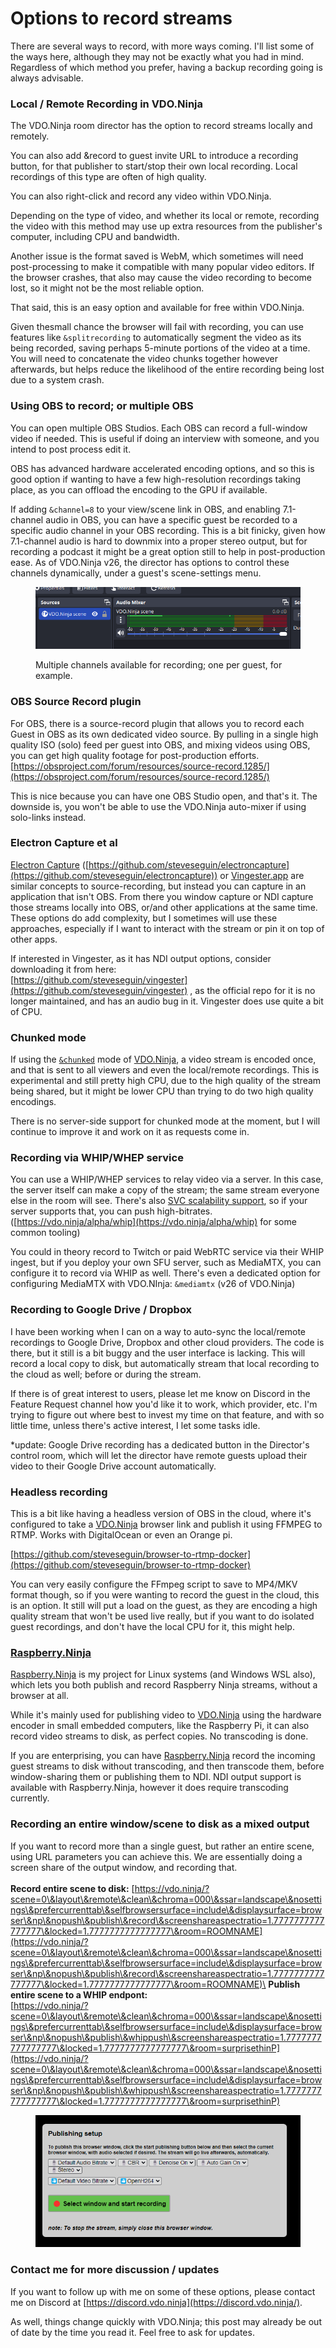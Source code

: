 # Options to record streams

There are several ways to record, with more ways coming. I'll list some of the ways here, although they may not be exactly what you had in mind. Regardless of which method you prefer, having a backup recording going is always advisable.

### Local / Remote Recording in VDO.Ninja

The VDO.Ninja room director has the option to record streams locally and remotely.

You can also add \&record to guest invite URL to introduce a recording button, for that publisher to start/stop their own local recording. Local recordings of this type are often of high quality.

You can also right-click and record any video within VDO.Ninja.

Depending on the type of video, and whether its local or remote, recording the video with this method may use up extra resources from the publisher's computer, including CPU and bandwidth.

Another issue is the format saved is WebM, which sometimes will need post-processing to make it compatible with many popular video editors. If the browser crashes, that also may cause the video recording to become lost, so it might not be the most reliable option.

That said, this is an easy option and available for free within VDO.Ninja.

Given thesmall chance the browser will fail with recording, you can use features like `&splitrecording` to automatically segment the video as its being recorded, saving perhaps 5-minute portions of the video at a time. You will need to concatenate the video chunks together however afterwards, but helps reduce the likelihood of the entire recording being lost due to a system crash.

### Using OBS to record; or multiple OBS

You can open multiple OBS Studios. Each OBS can record a full-window video if needed. This is useful if doing an interview with someone, and you intend to post process edit it.

OBS has advanced hardware accelerated encoding options, and so this is good option if wanting to have a few high-resolution recordings taking place, as you can offload the encoding to the GPU if available.

If adding `&channel=8` to your view/scene link in OBS, and enabling 7.1-channel audio in OBS, you can have a specific guest be recorded to a specific audio channel in your OBS recording. This is a bit finicky, given how 7.1-channel audio is hard to downmix into a proper stereo output, but for recording a podcast it might be a great option still to help in post-production ease. As of VDO.Ninja v26, the director has options to control these channels dynamically, under a guest's scene-settings menu.

<figure><img src="../.gitbook/assets/image (245).png" alt=""><figcaption><p>Multiple channels available for recording; one per guest, for example.</p></figcaption></figure>

### OBS Source Record plugin

For OBS, there is a source-record plugin that allows you to record each Guest in OBS as its own dedicated video source. By pulling in a single high quality ISO (solo) feed per guest into OBS, and mixing videos using OBS, you can get high quality footage for post-production efforts. [https://obsproject.com/forum/resources/source-record.1285/](https://obsproject.com/forum/resources/source-record.1285/)

This is nice because you can have one OBS Studio open, and that's it. The downside is, you won't be able to use the VDO.Ninja auto-mixer if using solo-links instead.

### Electron Capture et al

[Electron Capture](../steves-helper-apps/electron-capture.md) ([https://github.com/steveseguin/electroncapture](https://github.com/steveseguin/electroncapture)) or [Vingester.app](https://vingester.app/) are similar concepts to source-recording, but instead you can capture in an application that isn't OBS. From there you window capture or NDI capture those streams locally into OBS, or/and other applications at the same time. These options do add complexity, but I sometimes will use these approaches, especially if I want to interact with the stream or pin it on top of other apps.

If interested in Vingester, as it has NDI output options, consider downloading it from here:\
[https://github.com/steveseguin/vingester](https://github.com/steveseguin/vingester) , as the official repo for it is no longer maintained, and has an audio bug in it. Vingester does use quite a bit of CPU.

### Chunked mode

If using the [`&chunked`](../newly-added-parameters/and-chunked.md) mode of [VDO.Ninja](https://vdo.ninja/), a video stream is encoded once, and that is sent to all viewers and even the local/remote recordings. This is experimental and still pretty high CPU, due to the high quality of the stream being shared, but it might be lower CPU than trying to do two high quality encodings.

There is no server-side support for chunked mode at the moment, but I will continue to improve it and work on it as requests come in.

### Recording via WHIP/WHEP service

You can use a WHIP/WHEP services to relay video via a server. In this case, the server itself can make a copy of the stream; the same stream everyone else in the room will see. There's also [SVC scalability support](../advanced-settings/whip-parameters/and-svc.md), so if your server supports that, you can push high-bitrates. ([https://vdo.ninja/alpha/whip](https://vdo.ninja/alpha/whip) for some common tooling)

You could in theory record to Twitch or paid WebRTC service via their WHIP ingest, but if you deploy your own SFU server, such as MediaMTX, you can configure it to record via WHIP as well. There's even a dedicated option for configuring MediaMTX with VDO.NInja: `&mediamtx` (v26 of VDO.Ninja)

### Recording to Google Drive / Dropbox

I have been working when I can on a way to auto-sync the local/remote recordings to Google Drive, Dropbox and other cloud providers. The code is there, but it still is a bit buggy and the user interface is lacking. This will record a local copy to disk, but automatically stream that local recording to the cloud as well; before or during the stream.

If there is of great interest to users, please let me know on Discord in the Feature Request channel how you'd like it to work, which provider, etc. I'm trying to figure out where best to invest my time on that feature, and with so little time, unless there's active interest, I let some tasks idle.

\*update: Google Drive recording has a dedicated button in the Director's control room, which will let the director have remote guests upload their video to their Google Drive account automatically.

### Headless recording

This is a bit like having a headless version of OBS in the cloud, where it's configured to take a [VDO.Ninja](https://vdo.ninja/) browser link and publish it using FFMPEG to RTMP. Works with DigitalOcean or even an Orange pi.

[https://github.com/steveseguin/browser-to-rtmp-docker](https://github.com/steveseguin/browser-to-rtmp-docker)

You can very easily configure the FFmpeg script to save to MP4/MKV format though, so if you were wanting to record the guest in the cloud, this is an option. It still will put a load on the guest, as they are encoding a high quality stream that won't be used live really, but if you want to do isolated guest recordings, and don't have the local CPU for it, this might help.

### [Raspberry.Ninja](options-to-record-streams.md#raspberry.ninja)

[Raspberry.Ninja](https://raspberry.ninja/) is my project for Linux systems (and Windows WSL also), which lets you both publish and record Raspberry Ninja streams, without a browser at all.

While it's mainly used for publishing video to [VDO.Ninja](https://vdo.ninja/) using the hardware encoder in small embedded computers, like the Raspberry Pi, it can also record video streams to disk, as perfect copies. No transcoding is done.

If you are enterprising, you can have [Raspberry.Ninja](https://raspberry.ninja/) record the incoming guest streams to disk without transcoding, and then transcode them, before window-sharing them or publishing them to NDI. NDI output support is available with Raspberry.Ninja, however it does require transcoding currently.&#x20;

### Recording an entire window/scene to disk as a mixed output

If you want to record more than a single guest, but rather an entire scene, using URL parameters you can achieve this. We are essentially doing a screen share of the output window, and recording that.\
\
**Record entire scene to disk:** [https://vdo.ninja/?scene=0\&layout\&remote\&clean\&chroma=000\&ssar=landscape\&nosettings\&prefercurrenttab\&selfbrowsersurface=include\&displaysurface=browser\&np\&nopush\&publish\&record\&screenshareaspectratio=1.7777777777777777\&locked=1.7777777777777777\&room=ROOMNAME](https://vdo.ninja/?scene=0\&layout\&remote\&clean\&chroma=000\&ssar=landscape\&nosettings\&prefercurrenttab\&selfbrowsersurface=include\&displaysurface=browser\&np\&nopush\&publish\&record\&screenshareaspectratio=1.7777777777777777\&locked=1.7777777777777777\&room=ROOMNAME)\
**Publish entire scene to a WHIP endpont:**\
[https://vdo.ninja/?scene=0\&layout\&remote\&clean\&chroma=000\&ssar=landscape\&nosettings\&prefercurrenttab\&selfbrowsersurface=include\&displaysurface=browser\&np\&nopush\&publish\&whippush\&screenshareaspectratio=1.7777777777777777\&locked=1.7777777777777777\&room=surprisethinP](https://vdo.ninja/?scene=0\&layout\&remote\&clean\&chroma=000\&ssar=landscape\&nosettings\&prefercurrenttab\&selfbrowsersurface=include\&displaysurface=browser\&np\&nopush\&publish\&whippush\&screenshareaspectratio=1.7777777777777777\&locked=1.7777777777777777\&room=surprisethinP)

<figure><img src="../.gitbook/assets/image (243).png" alt=""><figcaption></figcaption></figure>

### Contact me for more discussion / updates

If you want to follow up with me on some of these options, please contact me on Discord at [https://discord.vdo.ninja](https://discord.vdo.ninja/).

As well, things change quickly with VDO.Ninja; this post may already be out of date by the time you read it. Feel free to ask for updates.
